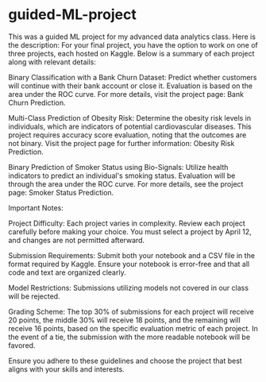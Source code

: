 # guided-ML-project
This was a guided ML project for my advanced data analytics class. Here is the description: For your final project, you have the option to work on one of three projects, each hosted on Kaggle. Below is a summary of each project along with relevant details:

Binary Classification with a Bank Churn Dataset: Predict whether customers will continue with their bank account or close it. Evaluation is based on the area under the ROC curve. For more details, visit the project page: Bank Churn Prediction.

Multi-Class Prediction of Obesity Risk: Determine the obesity risk levels in individuals, which are indicators of potential cardiovascular diseases. This project requires accuracy score evaluation, noting that the outcomes are not binary. Visit the project page for further information: Obesity Risk Prediction.

Binary Prediction of Smoker Status using Bio-Signals: Utilize health indicators to predict an individual's smoking status. Evaluation will be through the area under the ROC curve. For more details, see the project page: Smoker Status Prediction.

Important Notes:

Project Difficulty: Each project varies in complexity. Review each project carefully before making your choice. You must select a project by April 12, and changes are not permitted afterward.

Submission Requirements: Submit both your notebook and a CSV file in the format required by Kaggle. Ensure your notebook is error-free and that all code and text are organized clearly.

Model Restrictions: Submissions utilizing models not covered in our class will be rejected.

Grading Scheme: The top 30% of submissions for each project will receive 20 points, the middle 30% will receive 18 points, and the remaining will receive 16 points, based on the specific evaluation metric of each project. In the event of a tie, the submission with the more readable notebook will be favored.

Ensure you adhere to these guidelines and choose the project that best aligns with your skills and interests.


